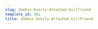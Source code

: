 ```yaml
---
slug: Zombie-Overly-Attached-Girlfriend
template_id: 361
title: Zombie Overly Attached Girlfriend
---
```

